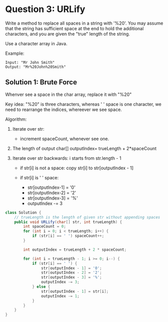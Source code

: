 # Question 3: URLify

Write a method to replace all spaces in a string with '%20'. You may assume that the string has sufficient space at the end to hold the additional characters, and you are given the "true" length of the string.

Use a character array in Java.

Example:

```
Input: "Mr John Smith"
Output: "Mr%20John%20Smith"
```

## Solution 1: Brute Force

Whenver see a space in the char array, replace it with "%20"

Key idea: "%20" is three characters, whereas ' ' space is one character, we need to rearrange the indices, whereever we see space.

Algorithm:

1. Iterate over str:

   - increment spaceCount, whenever see one.

2. The length of output char[] outputIndex= trueLength + 2\*spaceCount
3. Iterate over str backwards: i starts from str.length - 1

   - if str[i] is not a space: copy str[i] to str[outputIndex - 1]
   - if str[i] is ' ' space:

     - str[outputIndex-1] = '0'
     - str[outputIndex-2] = '2'
     - str[outputIndex-3] = '%'
     - outputIndex -= 3

```java
class Solution {
    // trueLength is the length of given str without appending spaces
    public void URLify(char[] str, int trueLength) {
        int spaceCount = 0;
        for (int i = 0; i < trueLength; i++) {
            if (str[i] == ' ') spaceCount++;
        }

        int outputIndex = trueLength + 2 * spaceCount;

        for (int i = trueLength - 1; i >= 0; i--) {
            if (str[i] == ' ') {
                str[outputIndex - 1] = '0';
                str[outputIndex - 2] = '2';
                str[outputIndex - 3] = '%';
                outputIndex -= 3;
            } else {
                str[outputIndex - 1] = str[i];
                outputIndex -= 1;
            }
        }
    }
}
```
